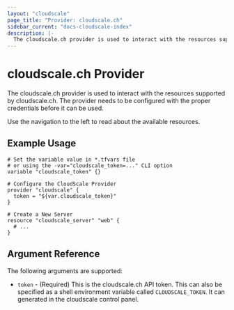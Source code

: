 ```yaml
---
layout: "cloudscale"
page_title: "Provider: cloudscale.ch"
sidebar_current: "docs-cloudscale-index"
description: |-
  The cloudscale.ch provider is used to interact with the resources supported by cloudscale.ch. The provider needs to be configured with the proper credentials before it can be used.
---
```


# cloudscale.ch Provider

The cloudscale.ch provider is used to interact with the
resources supported by cloudscale.ch. The provider needs to be configured
with the proper credentials before it can be used.

Use the navigation to the left to read about the available resources.

## Example Usage

```hcl
# Set the variable value in *.tfvars file
# or using the -var="cloudscale_token=..." CLI option
variable "cloudscale_token" {}

# Configure the CloudScale Provider
provider "cloudscale" {
  token = "${var.cloudscale_token}"
}

# Create a New Server
resource "cloudscale_server" "web" {
  # ...
}
```

## Argument Reference

The following arguments are supported:

* `token` - (Required) This is the cloudscale.ch API token. This can also be
  specified as a shell environment variable called `CLOUDSCALE_TOKEN`. It can
  generated in the cloudscale control panel.
